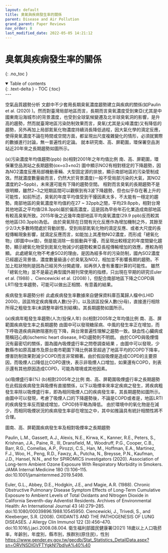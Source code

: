```yaml
---
layout: default
title: 臭氧與疾病發生率的關係
parent: Disease and Air Pollution
grand_parent: Paper Reviews
nav_order: 8
last_modified_date: 2022-05-05 14:21:12
---
```


# 臭氧與疾病發生率的關係
{: .no_toc }

<details open markdown="block">
  <summary>
    Table of contents
  </summary>
  {: .text-delta }
- TOC
{:toc}
</details>
---


空氣品質趨勢分析
文獻中不少套用長期臭氧濃度趨勢建立與疾病的關係(如Paulin et al. (2020) )。然而對臺灣局部地區而言，長期而言臭氧濃度受到東亞(尤其是中國東南沿海城市)的背景濃度，也受到全球氣候變遷及北半球臭氧洞的影響，是升高的趨勢，然而就臺灣地區污染防制效果而言，臭氧(尤其是尖峰濃度)又有降低的趨勢，另外再加上局部氮氧化物濃度持續消長降低過程，因大氣化學的滴定反應，使得臭氧濃度不論在時間或空間方面，都呈現出尺度複雜變化的情形，必須就實際的數據進行討論，無一普遍性的定論。
就本研究南、高、屏範圍，環保署空品測站近20年來之長期趨勢如圖所示。
 	 
(a)污染濃度年均值趨勢(ppb)	(b)相對2001年之年均值比例
南、高、屏範圍，環保署空品測站之長期趨勢(ox=o3+no2)
圖中顯示NO2有相對穩定的下降趨勢，因為NO2濃度反應局部機動車輛、大型固定源的排放，顯示南部地區的污染管制成效。然就濃度數量級而言，仍然大於背景濃度(一般不受局部污染的大氣，其NO2濃度約2~5ppb)，未來還可能有下降的趨勢空間。
相對而言臭氧的長期趨勢不是很明顯，雖然2~3之短期區間可以觀察到有3波下降趨勢，但也似乎存在著上升的可能性，如前所述，臭氧的年度平均值受到干擾因素太多，不太能有一穩定的趨勢。南部地區的臭氧濃度年均值約在27 ~ 32ppb之間，平均29.8ppb，相對台灣其他地區之平均值(28.3ppb)屬於偏高濃度，這是因為早些年石化業造成南部地區有較高臭氧所致。2015年後之近幾年南部地區平均臭氧濃度(29.9 ppb)反而較其他地區(30.3ppb)為低。
由於臭氧除在日間有光化反應作為增加機制之外，其餘至少2/3大多數時間處於背動狀態，受到局部氮氧化物的滴定反應、或者大尺度的長程傳輸現象影響，就滴定反應而言，如能加上其產物NO2濃度，而形成「總氧化物」(即圖中ox值)，倒是能消除一些振動與干擾，而呈現出較穩定的年度間變化趨勢，顯示總氧化物受到氮氧化物減少的趨勢較東亞長程傳輸增加的效應，應較為明顯。
此處總氧化物不考慮SO2的理由，是因為經多年的污染防制，國內SO2濃度已經趨近背景值，濃度數量級遠小於臭氧及NO2，相加並不影響長期的趨勢。不加上粒狀物則是因為已經另外分開處理，如再併入會有重覆計算的可能性。
雖然「總氧化物」並不是最近典型國外期刊常使用的指標，只出現在早期的研究(Euler et al. (1988) 、Ciencewicki et al. (2008) )，但配合南部地區下降之COPD與LRTI發生率趨勢，可能可以做出正相關、有意義的結果。

疾病發生率趨勢分析
此處疾病發生率數據來自健保資料庫百萬歸人檔中(LHID 2000)，該區特定疾病罹病人數(分子)，以及該區投保人數(分母)，直接進行相除所得之粗發生率(未調整年齡性別結構)。其長期趨勢如圖所示。
 	 
(a)疾病年粗發生率趨勢(人次/投保人年)	(b)相對2005年之年均值比例
南、高、屏範圍疾病發生率之長期趨勢
由圖中可以發現糖尿病、中風的發生率正在增加，而下呼吸道疾病與肺阻塞則在下降，與台灣普遍性理解之趨勢一致。缺血性心臟病或簡稱冠心病(ischemic heart disease, IHD)趨勢則不明朗。
由於COPD與吸煙情況有最密切的關係，圖為國內吸煙盛行率之問卷調查結果 ，由圖中可以發現，少數縣市如原高雄市及原台南市範圍下降比例甚至超過了地區平均的COPD下降率，煙害防制效果對減少COPD而言非常顯著。由於假設吸煙是造成COPD的主要原因，而吸煙人口降低比COPD還快，表示非吸煙人口增加，如果還有COPD，則表示還有其他原因造成COPD，可能為環境或其他因素。
 	 
(a)吸煙盛行率(%)	(b)相對2005年之比例
南、高、屏範圍吸煙盛行率之長期趨勢
在此假設疾病發生與吸煙有直接關係，以下以吸煙率來率定疾病之發生，將疾病粗發生率除以吸煙盛行率，即為相同吸煙人口的疾病發生率，其長期趨勢如圖所示。
由圖中可以發現，考慮了吸煙人口的下降趨勢後，不論是COPD或者是，地區LRTI的疾病發生率反而變成增加，CPOD持平略為降低。
由於環境中的氧化物是在減少，而相同吸煙狀況的疾病發生率卻在增加之中，其中如推論具有統計相關性將不合理。
 
圖南、高、屏範圍疾病發生率及相對吸煙率之長期趨勢


  Paulin, L.M., Gassett, A.J., Alexis, N.E., Kirwa, K., Kanner, R.E., Peters, S., Krishnan, J.A., Paine, R., III, Dransfield, M., Woodruff, P.G., Cooper, C.B., Barr, R.G., Comellas, A.P., Pirozzi, C.S., Han, M., Hoffman, E.A., Martinez, F.J., Woo, H., Peng, R.D., Fawzy, A., Putcha, N., Breysse, P.N., Kaufman, J.D., Hansel, N.N., and for SPIROMICS investigators (2020). Association of Long-term Ambient Ozone Exposure With Respiratory Morbidity in Smokers. JAMA Internal Medicine 180 (1):106–115. doi:10.1001/jamainternmed.2019.5498.

  Euler, G.L., Abbey, D.E., Hodgkin, J.E., and Magie, A.R. (1988). Chronic Obstructive Pulmonary Disease Symptom Effects of Long-Term Cumulative Exposure to Ambient Levels of Total Oxidants and Nitrogen Dioxide in California Seventh-day Adventist Residents. Archives of Environmental Health: An International Journal 43 (4):279–285. doi:10.1080/00039896.1988.10545950.
  Ciencewicki, J., Trivedi, S., and Kleeberger, S.R. (2008). OXIDANTS AND THE PATHOGENESIS OF LUNG DISEASES. J Allergy Clin Immunol 122 (3):456–470. doi:10.1016/j.jaci.2008.08.004.
 衛生福利部國民健康署(2021) 18歲以上人口吸菸率，年齡別，年度別，縣市別，族群別(原住民)，性別 https://www.gender.ey.gov.tw/gecdb/Stat_Statistics_DetailData.aspx?sn=ORVNSDIGVFTYgkN!7bdIyA%40%40

